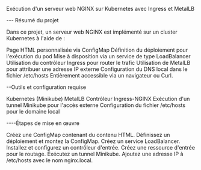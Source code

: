 Exécution d'un serveur web NGINX sur Kubernetes avec Ingress et MetalLB

--- Résumé du projet

Dans ce projet, un serveur web NGINX est implémenté sur un cluster Kubernetes à l'aide de :

Page HTML personnalisée via ConfigMap
Définition du déploiement pour l'exécution du pod
Mise à disposition via un service de type LoadBalancer
Utilisation du contrôleur Ingress pour router le trafic
Utilisation de MetalLB pour attribuer une adresse IP externe
Configuration du DNS local dans le fichier /etc/hosts
Entièrement accessible via un navigateur ou Curl.

--Outils et configuration requise

Kubernetes (Minikube)
MetalLB
Contrôleur Ingress-NGINX
Exécution d'un tunnel Minikube pour l'accès externe
Configuration du fichier /etc/hosts pour le domaine local

----Étapes de mise en œuvre

Créez une ConfigMap contenant du contenu HTML.
Définissez un déploiement et montez la ConfigMap.
Créez un service LoadBalancer.
Installez et configurez un contrôleur d'entrée.
Créez une ressource d'entrée pour le routage.
Exécutez un tunnel Minikube.
Ajoutez une adresse IP à /etc/hosts avec le nom nginx.local.
